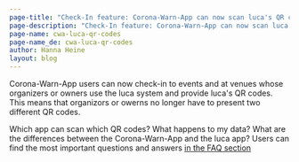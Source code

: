 ```yaml
---
page-title: "Check-In feature: Corona-Warn-App can now scan luca's QR codes"
page-description: "Check-In feature: Corona-Warn-App can now scan luca's QR codes"
page-name: cwa-luca-qr-codes
page-name_de: cwa-luca-qr-codes
author: Hanna Heine
layout: blog
---
```


Corona-Warn-App users can now check-in to events and at venues whose organizers or owners use the luca system and provide luca's QR codes. This means that organizors or owerns no longer have to present two different QR codes. 

Which app can scan which QR codes? What happens to my data? What are the differences between the Corona-Warn-App and the luca app? Users can find the most important questions and answers [in the FAQ section](/en/faq/#check_in_luca)


<!-- overview -->



